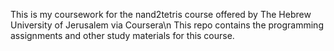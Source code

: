 This is my coursework for the nand2tetris course offered by The Hebrew University of Jerusalem via Coursera\n This repo contains the programming assignments and other study materials for this course.
